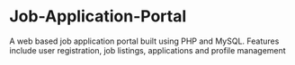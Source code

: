 # Job-Application-Portal
A web based job application portal built using PHP and MySQL. Features include user registration, job listings, applications and profile management
